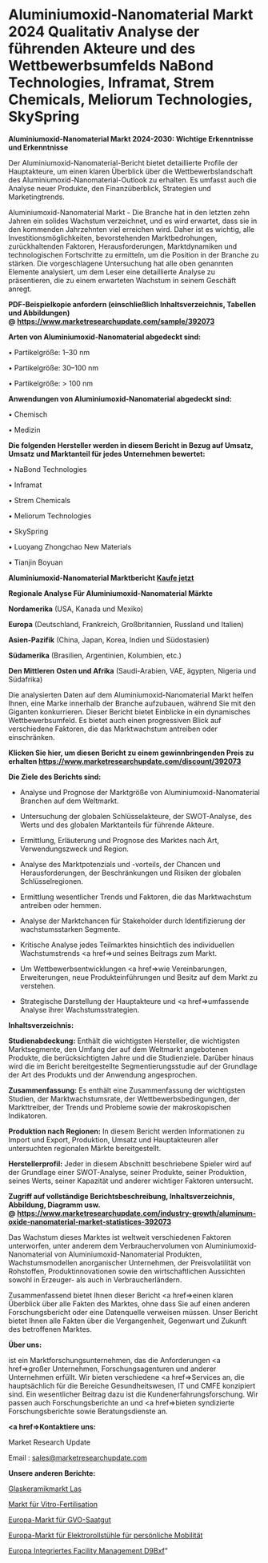 # Aluminiumoxid-Nanomaterial Markt 2024 Qualitativ Analyse der führenden Akteure und des Wettbewerbsumfelds NaBond Technologies, Inframat, Strem Chemicals, Meliorum Technologies, SkySpring

<strong>Aluminiumoxid-Nanomaterial Markt 2024-2030: Wichtige Erkenntnisse und Erkenntnisse</strong>

Der Aluminiumoxid-Nanomaterial-Bericht bietet detaillierte Profile der Hauptakteure, um einen klaren Überblick über die Wettbewerbslandschaft des Aluminiumoxid-Nanomaterial-Outlook zu erhalten. Es umfasst auch die Analyse neuer Produkte, den Finanzüberblick, Strategien und Marketingtrends.

Aluminiumoxid-Nanomaterial Markt - Die Branche hat in den letzten zehn Jahren ein solides Wachstum verzeichnet, und es wird erwartet, dass sie in den kommenden Jahrzehnten viel erreichen wird. Daher ist es wichtig, alle Investitionsmöglichkeiten, bevorstehenden Marktbedrohungen, zurückhaltenden Faktoren, Herausforderungen, Marktdynamiken und technologischen Fortschritte zu ermitteln, um die Position in der Branche zu stärken. Die vorgeschlagene Untersuchung hat alle oben genannten Elemente analysiert, um dem Leser eine detaillierte Analyse zu präsentieren, die zu einem erwarteten Wachstum in seinem Geschäft anregt.

<strong><b>PDF-Beispielkopie anfordern (einschließlich Inhaltsverzeichnis, Tabellen und Abbildungen) @ </b></strong><strong><a href=https://www.marketresearchupdate.com/sample/392073><strong>https://www.marketresearchupdate.com/sample/392073</u></a></strong></strong>

<strong>Arten von Aluminiumoxid-Nanomaterial abgedeckt sind:</strong>

• Partikelgröße: 1–30 nm

• Partikelgröße: 30–100 nm

• Partikelgröße: > 100 nm

<strong>Anwendungen von Aluminiumoxid-Nanomaterial abgedeckt sind:</strong>

• Chemisch

• Medizin

<strong>Die folgenden Hersteller werden in diesem Bericht in Bezug auf Umsatz, Umsatz und Marktanteil für jedes Unternehmen bewertet:</strong>

• NaBond Technologies

• Inframat

• Strem Chemicals

• Meliorum Technologies

• SkySpring

• Luoyang Zhongchao New Materials

• Tianjin Boyuan

<strong>Aluminiumoxid-Nanomaterial Marktbericht <a href=https://www.marketresearchupdate.com/buynow/392073>Kaufe jetzt</a></strong>

<strong>Regionale Analyse Für Aluminiumoxid-Nanomaterial Märkte</strong>

<strong>Nordamerika</strong> (USA, Kanada und Mexiko)

<strong>Europa</strong> (Deutschland, Frankreich, Großbritannien, Russland und Italien)

<strong>Asien-Pazifik</strong> (China, Japan, Korea, Indien und Südostasien)

<strong>Südamerika</strong> (Brasilien, Argentinien, Kolumbien, etc.)

<strong>Den Mittleren</strong> <strong>Osten und Afrika</strong> (Saudi-Arabien, VAE, ägypten, Nigeria und Südafrika)

Die analysierten Daten auf dem Aluminiumoxid-Nanomaterial Markt helfen Ihnen, eine Marke innerhalb der Branche aufzubauen, während Sie mit den Giganten konkurrieren. Dieser Bericht bietet Einblicke in ein dynamisches Wettbewerbsumfeld. Es bietet auch einen progressiven Blick auf verschiedene Faktoren, die das Marktwachstum antreiben oder einschränken.

<strong>Klicken Sie hier, um diesen Bericht zu einem gewinnbringenden Preis zu erhalten
</strong><strong><a href=https://www.marketresearchupdate.com/discount/392073>https://www.marketresearchupdate.com/discount/392073</b></u></strong></a>

<strong>Die Ziele des Berichts sind:</strong>

- Analyse und Prognose der Marktgröße von Aluminiumoxid-Nanomaterial Branchen auf dem Weltmarkt.

- Untersuchung der globalen Schlüsselakteure, der SWOT-Analyse, des Werts und des globalen Marktanteils für führende Akteure.

- Ermittlung, Erläuterung und Prognose des Marktes nach Art, Verwendungszweck und Region.

- Analyse des Marktpotenzials und -vorteils, der Chancen und Herausforderungen, der Beschränkungen und Risiken der globalen Schlüsselregionen.

- Ermittlung wesentlicher Trends und Faktoren, die das Marktwachstum antreiben oder hemmen.

- Analyse der Marktchancen für Stakeholder durch Identifizierung der wachstumsstarken Segmente.

- Kritische Analyse jedes Teilmarktes hinsichtlich des individuellen Wachstumstrends <a href=>und</a> seines Beitrags zum Markt.

- Um Wettbewerbsentwicklungen <a href=>wie</a> Vereinbarungen, Erweiterungen, neue Produkteinführungen und Besitz auf dem Markt zu verstehen.

- Strategische Darstellung der Hauptakteure und <a href=>umfas</a>sende Analyse ihrer Wachstumsstrategien.

<strong>Inhaltsverzeichnis:</strong>

<strong>Studienabdeckung:</strong> Enthält die wichtigsten Hersteller, die wichtigsten Marktsegmente, den Umfang der auf dem Weltmarkt angebotenen Produkte, die berücksichtigten Jahre und die Studienziele. Darüber hinaus wird die im Bericht bereitgestellte Segmentierungsstudie auf der Grundlage der Art des Produkts und der Anwendung angesprochen.

<strong>Zusammenfassung:</strong> Es enthält eine Zusammenfassung der wichtigsten Studien, der Marktwachstumsrate, der Wettbewerbsbedingungen, der Markttreiber, der Trends und Probleme sowie der makroskopischen Indikatoren.

<strong>Produktion nach Regionen:</strong> In diesem Bericht werden Informationen zu Import und Export, Produktion, Umsatz und Hauptakteuren aller untersuchten regionalen Märkte bereitgestellt.

<strong>Herstellerprofil:</strong> Jeder in diesem Abschnitt beschriebene Spieler wird auf der Grundlage einer SWOT-Analyse, seiner Produkte, seiner Produktion, seines Werts, seiner Kapazität und anderer wichtiger Faktoren untersucht.

<strong><b>Zugriff auf vollständige Berichtsbeschreibung, Inhaltsverzeichnis, Abbildung, Diagramm usw. @ </b></strong><strong><a href=https://www.marketresearchupdate.com/industry-growth/aluminum-oxide-nanomaterial-market-statistices-392073>https://www.marketresearchupdate.com/industry-growth/aluminum-oxide-nanomaterial-market-statistices-392073</a></strong>

Das Wachstum dieses Marktes ist weltweit verschiedenen Faktoren unterworfen, unter anderem dem Verbrauchervolumen von Aluminiumoxid-Nanomaterial von Aluminiumoxid-Nanomaterial Produkten, Wachstumsmodellen anorganischer Unternehmen, der Preisvolatilität von Rohstoffen, Produktinnovationen sowie den wirtschaftlichen Aussichten sowohl in Erzeuger- als auch in Verbraucherländern.

Zusammenfassend bietet Ihnen dieser Bericht <a href=>einen</a> klaren Überblick über alle Fakten des Marktes, ohne dass Sie auf einen anderen Forschungsbericht oder eine Datenquelle verweisen müssen. Unser Bericht bietet Ihnen alle Fakten über die Vergangenheit, Gegenwart und Zukunft des betroffenen Marktes.

<strong>Über uns:</strong>

 ist ein Marktforschungsunternehmen, das die Anforderungen <a href=>großer</a> Unternehmen, Forschungsagenturen und anderer Unternehmen erfüllt. Wir bieten verschiedene <a href=>Services</a> an, die hauptsächlich für die Bereiche Gesundheitswesen, IT und CMFE konzipiert sind. Ein wesentlicher Beitrag dazu ist die Kundenerfahrungsforschung. Wir passen auch Forschungsberichte an und <a href=>bieten</a> syndizierte Forschungsberichte sowie Beratungsdienste an.

<strong><a href=>Kontaktiere uns:</a></strong>

Market Research Update

Email : sales@marketresearchupdate.com

<strong>Unsere anderen Berichte:</strong>

<a href=https://www.linkedin.com/pulse/las-glass-ceramics-market-size-historical-growth>Glaskeramikmarkt Las</a>

<a href=https://www.linkedin.com/pulse/vitro-fertilization-market-analysis-segment>Markt für Vitro-Fertilisation</a>

<a href=https://www.linkedin.com/pulse/europe-gmo-crops-seeds-market-research-report>Europa-Markt für GVO-Saatgut</a>

<a href=https://www.linkedin.com/pulse/europe-power-wheelchairs-personal-mobility-market>Europa-Markt für Elektrorollstühle für persönliche Mobilität</a>

<a href=https://www.linkedin.com/pulse/europe-integrated-facility-management-d9bxf/>Europa Integriertes Facility Management D9Bxf</a>"
